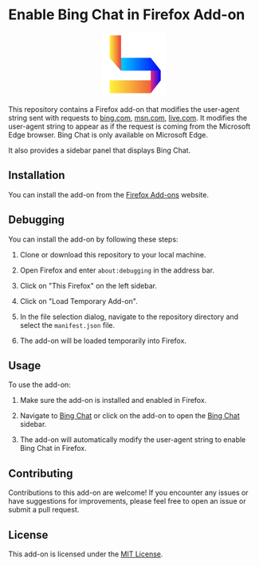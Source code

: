 # Enable Bing Chat in Firefox Add-on

<p align="center">
    <img src="./logo.png" alt="Bing Chat in Firefox" height="128" width="128" />
</p>

This repository contains a Firefox add-on that modifies the user-agent string sent with requests to [bing.com](http://bing.com), [msn.com](http://msn.com), [live.com](http://live.com). It modifies the user-agent string to appear as if the request is coming from the Microsoft Edge browser. Bing Chat is only available on Microsoft Edge.

It also provides a sidebar panel that displays Bing Chat.

## Installation

You can install the add-on from the [Firefox Add-ons](https://addons.mozilla.org/en-US/firefox/addon/enable-bing-chat/) website.

## Debugging

You can install the add-on by following these steps:

1. Clone or download this repository to your local machine.

2. Open Firefox and enter `about:debugging` in the address bar.

3. Click on "This Firefox" on the left sidebar.

4. Click on "Load Temporary Add-on".

5. In the file selection dialog, navigate to the repository directory and select the `manifest.json` file.

6. The add-on will be loaded temporarily into Firefox.

## Usage

To use the add-on:

1. Make sure the add-on is installed and enabled in Firefox.

2. Navigate to [Bing Chat](https://www.bing.com/chat) or click on the add-on to open the [Bing Chat](https://www.bing.com/chat) sidebar.

3. The add-on will automatically modify the user-agent string to enable Bing Chat in Firefox.

## Contributing

Contributions to this add-on are welcome! If you encounter any issues or have suggestions for improvements, please feel free to open an issue or submit a pull request.

## License

This add-on is licensed under the [MIT License](LICENSE).

